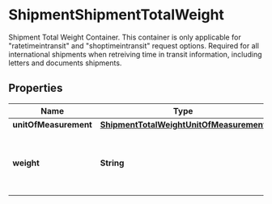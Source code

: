 

# ShipmentShipmentTotalWeight

Shipment Total Weight Container. This container is only applicable for \"ratetimeintransit\" and \"shoptimeintransit\" request options.  Required for all international shipments when retreiving time in transit information, including letters and documents shipments.

## Properties

| Name | Type | Description | Notes |
|------------ | ------------- | ------------- | -------------|
|**unitOfMeasurement** | [**ShipmentTotalWeightUnitOfMeasurement**](ShipmentTotalWeightUnitOfMeasurement.md) |  |  |
|**weight** | **String** | Non-zero total weight of all packages in the shipment. |  |



